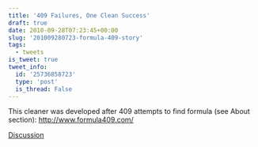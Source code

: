 ```yaml
---
title: '409 Failures, One Clean Success'
draft: true
date: 2010-09-28T07:23:45+00:00
slug: '201009280723-formula-409-story'
tags:
  - tweets
is_tweet: true
tweet_info:
  id: '25736858723'
  type: 'post'
  is_thread: False
---
```




This cleaner was developed after 409 attempts to find formula (see About section): http://www.formula409.com/

[Discussion](https://x.com/sytelus/status/25736858723)
